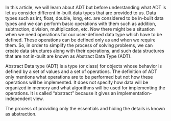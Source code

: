 In this article, we will learn about ADT but before understanding what ADT is let us consider different in-built data types that are provided to us. Data types such as int, float, double, long, etc. are considered to be in-built data types and we can perform basic operations with them such as addition, subtraction, division, multiplication, etc. Now there might be a situation when we need operations for our user-defined data type which have to be defined. These operations can be defined only as and when we require them. So, in order to simplify the process of solving problems, we can create data structures along with their operations, and such data structures that are not in-built are known as Abstract Data Type (ADT).

Abstract Data type (ADT) is a type (or class) for objects whose behavior is defined by a set of values and a set of operations. The definition of ADT only mentions what operations are to be performed but not how these operations will be implemented. It does not specify how data will be organized in memory and what algorithms will be used for implementing the operations. It is called “abstract” because it gives an implementation-independent view. 

The process of providing only the essentials and hiding the details is known as abstraction. 

